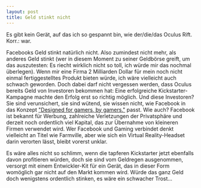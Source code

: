 ```yaml
---
layout: post
title: Geld stinkt nicht
---
```


Es gibt kein Gerät, auf das ich so gespannt bin, wie der/die/das Oculus Rift. Korr.: war.

Facebooks Geld stinkt natürlich nicht. Also zumindest nicht mehr, als anderes Geld stinkt (wer in diesem Moment zu seiner Geldbörse greift, um das auszutesten: Es riecht wirklich nicht so toll, ich würde mir das nochmal überlegen). Wenn mir eine Firma 2 Milliarden Dollar für mein noch nicht einmal fertiggestelltes Produkt bieten würde, ich wäre vielleicht auch schwach geworden. Doch dabei darf nicht vergessen werden, dass Oculus bereits Geld von Investoren bekommen hat: Eine erfolgreiche Kickstarter-Kampagne machte den Erfolg erst so richtig möglich. Und diese Investoren? Sie sind verunsichert, sie sind wütend, sie wissen nicht, wie Facebook in das Konzept ["Designed for gamers, by gamers."](https://www.kickstarter.com/projects/1523379957/oculus-rift-step-into-the-game) passt. Wie auch? Facebook ist bekannt für Werbung, zahlreiche Verletzungen der Privatsphäre und derzeit noch ordentlich viel Kapital, das zur Übernahme von kleineren Firmen verwendet wird. Wer Facebook und Gaming verbindet denkt vielleicht an Titel wie Farmville, aber wie sich ein Virtual Reality-Headset darin verorten lässt, bleibt vorerst unklar.

Es wäre alles nicht so schlimm, wenn die tapferen Kickstarter jetzt ebenfalls davon profitieren würden, doch sie sind vom Geldregen ausgenommen, versorgt mit einem Entwickler-Kit für ein Gerät, das in dieser Form womöglich gar nicht auf den Markt kommen wird. Würde das ganz Geld doch wenigstens ordentlich stinken, es wäre ein schwacher Trost...
